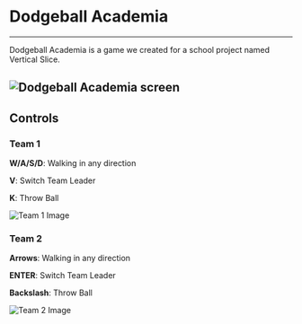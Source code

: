 # Dodgeball Academia
---

Dodgeball Academia is a game we created for a school project named Vertical Slice.

![Dodgeball Academia screen](https://i.imgur.com/IfqYHpt.png)
---
## Controls

### Team 1

**W/A/S/D**: Walking in any direction

**V**: Switch Team Leader

**K**: Throw Ball

![Team 1 Image](https://i.imgur.com/X2lUedC.png)

### Team 2

**Arrows**: Walking in any direction

**ENTER**: Switch Team Leader

**Backslash**: Throw Ball

![Team 2 Image](https://i.imgur.com/5lnY8N1.png)
